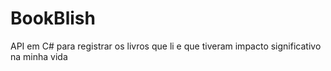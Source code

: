 # BookBlish
API em C# para registrar os livros que li e que tiveram impacto significativo na minha vida

